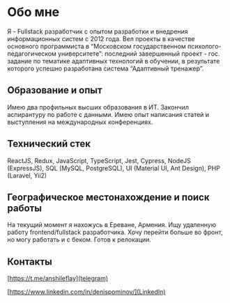 # Обо мне

Я - Fullstack разработчик с опытом разработки и внедрения информационных систем c 2012 года. Вел проекты в качестве основного программиста в “Московском государственном психолого-педагогическом университете”: последний завершенный проект - гос. задание по тематике адаптивных технологий в обучении, в результате которого успешно разработана система “Адаптивный тренажер”. 

## Образование и опыт

Имею два профильных высших образования в ИТ. Закончил аспирантуру по работе с данными. Имею опыт написания статей и выступления на международных конференциях.

## Технический стек

ReactJS, Redux, JavaScript, TypeScript, Jest, Cypress, NodeJS (ExpressJS), SQL (MySQL, PostgreSQL), UI (Material UI, Ant Design), PHP (Laravel, Yii2)

## Географическое местонахождение и поиск работы

На текущий момент я нахожусь в Ереване, Армения. Ищу удаленную работу frontend/fullstack разработчика. Хочу перейти больше во фронт, но могу работать и с беком. Готов к релокации.

## Контакты 

[https://t.me/anshileflay](telegram)

[https://www.linkedin.com/in/denispominov/](LinkedIn)
